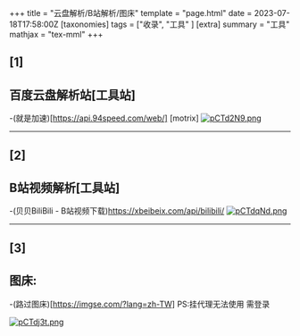 +++
title = "云盘解析/B站解析/图床"
template = "page.html"
date = 2023-07-18T17:58:00Z
[taxonomies]
tags = ["收录", "工具"  ]
[extra]
summary = "工具"
mathjax = "tex-mml"
+++

[1]
-

百度云盘解析站[工具站]
-

-(就是加速)[https://api.94speed.com/web/]   [motrix]
[![pCTd2N9.png](https://s1.ax1x.com/2023/07/18/pCTd2N9.png)](https://imgse.com/i/pCTd2N9)

-------------------------------------------------------------------------------------------------

[2]
-

B站视频解析[工具站]
-

-(贝贝BiliBili - B站视频下载)https://xbeibeix.com/api/bilibili/
[![pCTdqNd.png](https://s1.ax1x.com/2023/07/18/pCTdqNd.png)](https://imgse.com/i/pCTdqNd)

--------------------------------------------------------------------------------------------------
[3]
-
图床:
-

-(路过图床)[https://imgse.com/?lang=zh-TW]
PS:挂代理无法使用  需登录

[![pCTdj3t.png](https://s1.ax1x.com/2023/07/18/pCTdj3t.png)](https://imgse.com/i/pCTdj3t)
 
